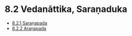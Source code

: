 # 8.2 Vedanāttika, Saraṇaduka

* [8.2.1 Saraṇapada](8.2/8.2.1.md)
* [8.2.2 Araṇapada](8.2/8.2.2.md)
